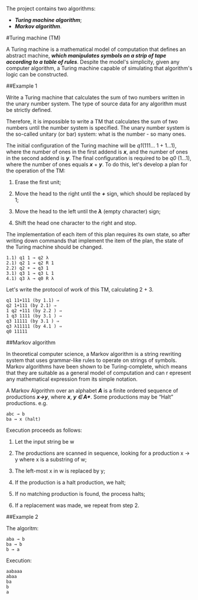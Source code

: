 
The project contains two algorithms:
* ___Turing machine algorithm___;
* ___Markov algorithm___.

#Turing machine (TM)

A Turing machine is a mathematical model of computation that 
defines an abstract machine, _**which manipulates symbols on
a strip of tape according to a table of rules**_. Despite the
model's simplicity, given any computer algorithm, a
Turing machine capable of simulating that algorithm's
logic can be constructed.

##Example 1

Write a Turing machine that calculates the sum of two 
numbers written in the unary number system.
The type of source data for any algorithm must be strictly
defined.

Therefore, it is impossible to write a 
TM that calculates the sum of two numbers until the 
number system is specified. The unary number system is 
the so-called unitary (or bar) system: what is the 
number - so many ones.

The initial configuration of the Turing machine will be 
_q1_(111... 1 + 1...1)‚ where the number of ones in the 
first addend is ___x___, and the number of ones in the 
second addend is ___y___. The final configuration is required 
to be _q0_ (1...1), where the number of ones equals ___x___ + ___y___. 
To do this, let's develop a plan for the operation of
the TM:

1. Erase the first unit;

2. Move the head to the right until the ___+___ sign, which should be replaced by 1;

3. Move the head to the left until the ___λ___ (empty character) sign;

4. Shift the head one character to the right and stop.

The implementation of each item of this plan requires 
its own state, so after writing down commands that implement the item of the plan,
the state of the Turing machine should be changed.

```
1.1) q1 1 → q2 λ
2.1) q2 1 → q2 R 1
2.2) q2 + → q3 1
3.1) q3 1 → q3 L 1
4.1) q3 λ → q0 R λ
```

Let's write the protocol of work of this TM‚ calculating 2 + 3.

```
q1 11+111 (by 1.1) ⇒
q2 1+111 (by 2.1) ⇒
1 q2 +111 (by 2.2 ) ⇒
1 q3 1111 (by 3.1 ) ⇒
q3 11111 (by 3.1 ) ⇒
q3 λ11111 (by 4.1 ) ⇒
q0 11111
```

##Markov algorithm

In theoretical computer science, a Markov algorithm is a 
string rewriting system that uses grammar-like rules to 
operate on strings of symbols. Markov algorithms have been 
shown to be Turing-complete, which means that they are 
suitable as a general model of computation and can r
epresent any mathematical expression from its simple notation. 

A Markov Algorithm over an alphabet ___A___ is a finite 
ordered sequence of productions ___x→y___, where ___x___, 
___y ∈ A*___. Some productions may be “Halt” productions. e.g.

```
abc → b
ba → x (halt)
```
Execution proceeds as follows:

1. Let the input string be w

2. The productions are scanned in sequence, looking for
a production x → y where x is a substring of w;

3. The left-most x in w is replaced by y;

4. If the production is a halt production, we halt;

5. If no matching production is found, the process halts;

6. If a replacement was made, we repeat from step 2.

##Example 2

The algoritm:
````
aba → b
ba → b
b → a
````

Execution:
```
aabaaa
abaa
ba
b
a
```



